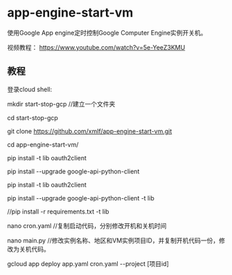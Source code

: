 # app-engine-start-vm
使用Google App engine定时控制Google Computer Engine实例开关机。

视频教程：
https://www.youtube.com/watch?v=5e-YeeZ3KMU

## 教程
登录cloud shell:

mkdir start-stop-gcp //建立一个文件夹

cd start-stop-gcp

git clone https://github.com/xmlf/app-engine-start-vm.git

cd app-engine-start-vm/

pip install -t lib oauth2client

pip install --upgrade google-api-python-client

pip install -t lib oauth2client

pip install --upgrade google-api-python-client -t lib

//pip install -r requirements.txt -t lib

nano cron.yaml
//复制启动代码，分别修改开机和关机时间

nano main.py
//修改实例名称、地区和VM实例项目ID，并复制开机代码一份，修改为关机代码。

gcloud app deploy app.yaml cron.yaml --project [项目id]

